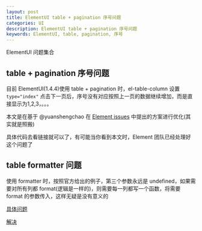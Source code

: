 ```yaml
---
layout: post
title: ElementUI table + pagination 序号问题
categories: UI
description: ElementUI table + pagination 序号问题
keywords: ElementUI, table, pagination, 序号
---
```


ElementUI 问题集合

## table + pagination 序号问题
目前 ElementUI(1.4.4)使用 table + pagination 时，el-table-column 设置 `type="index"` 点击下一页后，序号没有对应按照上一页的数据继续增加，而是直接显示为1,2,3，。。。

本文是在基于 @yuanshengchao 在 [Element issues](https://github.com/ElemeFE/element/issues/1086) 中提出的方案进行优化(其实就是照搬)

具体代码去看链接就可以了，有可能当你看到本文时，Element 团队已经处理好这个问题了

## table formatter 问题

使用 formatter 时，按照官方给出的例子，第三个参数永远是 undefined，如果需要对所有列都 format(逻辑是一样的)，则需要每一列都写一个函数，将需要 format 的参数传入，这样无疑是没有意义的

[具体问题](https://github.com/ElemeFE/element/issues/6606)

[解决](https://jsfiddle.net/xf9j7x9r/1/)